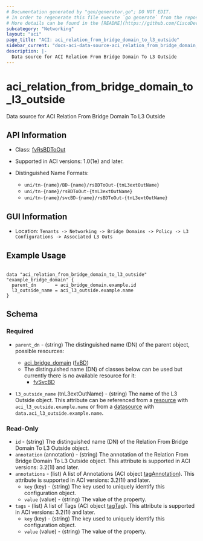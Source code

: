 ```yaml
---
# Documentation generated by "gen/generator.go"; DO NOT EDIT.
# In order to regenerate this file execute `go generate` from the repository root.
# More details can be found in the [README](https://github.com/CiscoDevNet/terraform-provider-aci/blob/master/README.md).
subcategory: "Networking"
layout: "aci"
page_title: "ACI: aci_relation_from_bridge_domain_to_l3_outside"
sidebar_current: "docs-aci-data-source-aci_relation_from_bridge_domain_to_l3_outside"
description: |-
  Data source for ACI Relation From Bridge Domain To L3 Outside
---
```


# aci_relation_from_bridge_domain_to_l3_outside #

Data source for ACI Relation From Bridge Domain To L3 Outside

## API Information ##

* Class: [fvRsBDToOut](https://pubhub.devnetcloud.com/media/model-doc-latest/docs/app/index.html#/objects/fvRsBDToOut/overview)

* Supported in ACI versions: 1.0(1e) and later.

* Distinguished Name Formats:
  - `uni/tn-{name}/BD-{name}/rsBDToOut-{tnL3extOutName}`
  - `uni/tn-{name}/rsBDToOut-{tnL3extOutName}`
  - `uni/tn-{name}/svcBD-{name}/rsBDToOut-{tnL3extOutName}`

## GUI Information ##

* Location: `Tenants -> Networking -> Bridge Domains -> Policy -> L3 Configurations -> Associated L3 Outs`

## Example Usage ##

```hcl

data "aci_relation_from_bridge_domain_to_l3_outside" "example_bridge_domain" {
  parent_dn       = aci_bridge_domain.example.id
  l3_outside_name = aci_l3_outside.example.name
}

```

## Schema ##

### Required ###

* `parent_dn` - (string) The distinguished name (DN) of the parent object, possible resources:
  - [aci_bridge_domain](https://registry.terraform.io/providers/CiscoDevNet/aci/latest/docs/resources/bridge_domain) ([fvBD](https://pubhub.devnetcloud.com/media/model-doc-latest/docs/app/index.html#/objects/fvBD/overview))
  - The distinguished name (DN) of classes below can be used but currently there is no available resource for it:
    - [fvSvcBD](https://pubhub.devnetcloud.com/media/model-doc-latest/docs/app/index.html#/objects/fvSvcBD/overview)

* `l3_outside_name` (tnL3extOutName) - (string) The name of the L3 Outside object. This attribute can be referenced from a [resource](https://registry.terraform.io/providers/CiscoDevNet/aci/latest/docs/resources/l3_outside) with `aci_l3_outside.example.name` or from a [datasource](https://registry.terraform.io/providers/CiscoDevNet/aci/latest/docs/data-sources/l3_outside) with `data.aci_l3_outside.example.name`.

### Read-Only ###

* `id` - (string) The distinguished name (DN) of the Relation From Bridge Domain To L3 Outside object.
* `annotation` (annotation) - (string) The annotation of the Relation From Bridge Domain To L3 Outside object. This attribute is supported in ACI versions: 3.2(1l) and later.
* `annotations` - (list) A list of Annotations (ACI object [tagAnnotation](https://pubhub.devnetcloud.com/media/model-doc-latest/docs/app/index.html#/objects/tagAnnotation/overview)). This attribute is supported in ACI versions: 3.2(1l) and later.
    * `key` (key) - (string) The key used to uniquely identify this configuration object.
    * `value` (value) - (string) The value of the property.
* `tags` - (list) A list of Tags (ACI object [tagTag](https://pubhub.devnetcloud.com/media/model-doc-latest/docs/app/index.html#/objects/tagTag/overview)). This attribute is supported in ACI versions: 3.2(1l) and later.
    * `key` (key) - (string) The key used to uniquely identify this configuration object.
    * `value` (value) - (string) The value of the property.
